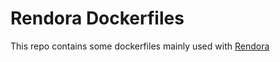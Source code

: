 # Rendora Dockerfiles
This repo contains some dockerfiles mainly used with [Rendora](https://github.com/rendora/rendora)